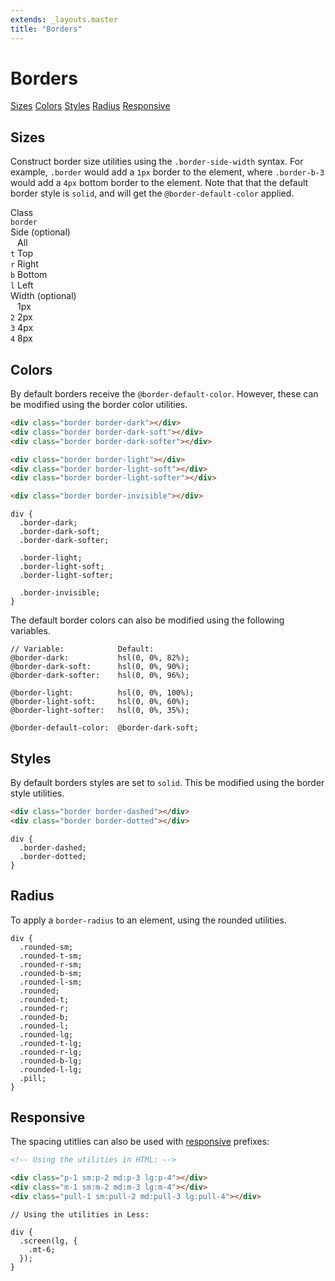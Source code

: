 ```yaml
---
extends: _layouts.master
title: "Borders"
---
```


# Borders

<div class="subnav">
    <a class="subnav-link" href="#sizes">Sizes</a>
    <a class="subnav-link" href="#colors">Colors</a>
    <a class="subnav-link" href="#styles">Styles</a>
    <a class="subnav-link" href="#radius">Radius</a>
    <a class="subnav-link" href="#responsive">Responsive</a>
</div>

<h2 id="sizes">Sizes</h2>

Construct border size utilities using the <code class="inline">.border-side-width</code> syntax. For example, <code class="inline">.border</code> would add a <code class="inline">1px</code> border to the element, where <code class="inline">.border-b-3</code> would add a <code class="inline">4px</code> bottom border to the element. Note that that the default border style is <code class="inline">solid</code>, and will get the <code class="inline">@border-default-color</code> applied.

<div class="flex flex-top mt-8 text-sm">
    <div class="pr-12">
        <div class="mb-3 text-dark-soft text-uppercase">Class</div>
        <div><code class="inline-block my-1 mr-1 px-2 py-1 text-mono border rounded">border</code></div>
    </div>
    <div class="pl-12 pr-12 border-l">
        <div class="mb-3 text-dark-soft"><span class="text-uppercase">Side</span> <span class="text-dark-softer text-xs">(optional)</span></div>
        <div><code class="inline-block my-1 mr-1 px-2 py-1 text-mono border rounded bg-light-softer">&nbsp;</code> All</div>
        <div><code class="inline-block my-1 mr-1 px-2 py-1 text-mono border rounded">t</code> Top</div>
        <div><code class="inline-block my-1 mr-1 px-2 py-1 text-mono border rounded">r</code> Right</div>
        <div><code class="inline-block my-1 mr-1 px-2 py-1 text-mono border rounded">b</code> Bottom</div>
        <div><code class="inline-block my-1 mr-1 px-2 py-1 text-mono border rounded">l</code> Left</div>
    </div>
    <div class="pl-12 border-l">
        <div class="mb-3 text-dark-soft"><span class="text-uppercase">Width</span> <span class="text-dark-softer text-xs">(optional)</span></div>
        <div><code class="inline-block my-1 mr-1 px-2 py-1 text-mono border rounded bg-light-softer">&nbsp;</code> 1px</div>
        <div><code class="inline-block my-1 mr-1 px-2 py-1 text-mono border rounded">2</code> 2px</div>
        <div><code class="inline-block my-1 mr-1 px-2 py-1 text-mono border rounded">3</code> 4px</div>
        <div><code class="inline-block my-1 mr-1 px-2 py-1 text-mono border rounded">4</code> 8px</div>
    </div>
</div>

<h2 id="colors">Colors</h2>

By default borders receive the <code class="inline">@border-default-color</code>. However, these can be modified using the border color utilities.

```html
<div class="border border-dark"></div>
<div class="border border-dark-soft"></div>
<div class="border border-dark-softer"></div>

<div class="border border-light"></div>
<div class="border border-light-soft"></div>
<div class="border border-light-softer"></div>

<div class="border border-invisible"></div>
```

```less
div {
  .border-dark;
  .border-dark-soft;
  .border-dark-softer;

  .border-light;
  .border-light-soft;
  .border-light-softer;

  .border-invisible;
}
```

The default border colors can also be modified using the following variables.

```less
// Variable:            Default:
@border-dark:           hsl(0, 0%, 82%);
@border-dark-soft:      hsl(0, 0%, 90%);
@border-dark-softer:    hsl(0, 0%, 96%);

@border-light:          hsl(0, 0%, 100%);
@border-light-soft:     hsl(0, 0%, 60%);
@border-light-softer:   hsl(0, 0%, 35%);

@border-default-color:  @border-dark-soft;
```

<h2 id="styles">Styles</h2>

By default borders styles are set to <code class="inline">solid</code>. This be modified using the border style utilities.

```html
<div class="border border-dashed"></div>
<div class="border border-dotted"></div>
```

```less
div {
  .border-dashed;
  .border-dotted;
}
```

<h2 id="radius">Radius</h2>

To apply a <code class="inline">border-radius</code> to an element, using the rounded utilities.

```less
div {
  .rounded-sm;
  .rounded-t-sm;
  .rounded-r-sm;
  .rounded-b-sm;
  .rounded-l-sm;
  .rounded;
  .rounded-t;
  .rounded-r;
  .rounded-b;
  .rounded-l;
  .rounded-lg;
  .rounded-t-lg;
  .rounded-r-lg;
  .rounded-b-lg;
  .rounded-l-lg;
  .pill;
}
```

<h2 id="responsive">Responsive</h2>

The spacing utitlies can also be used with <a href="/responsive">responsive</a> prefixes:

```html
<!-- Using the utilities in HTML: -->

<div class="p-1 sm:p-2 md:p-3 lg:p-4"></div>
<div class="m-1 sm:m-2 md:m-3 lg:m-4"></div>
<div class="pull-1 sm:pull-2 md:pull-3 lg:pull-4"></div>
```

```less
// Using the utilities in Less:

div {
  .screen(lg, {
    .mt-6;
  });
}
```

